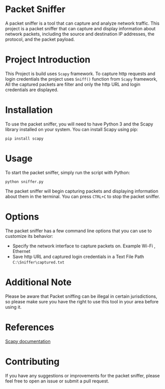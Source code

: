 # Packet Sniffer
A packet sniffer is a tool that can capture and analyze network traffic. This project is a packet sniffer that can capture and display information about network packets, including the source and destination IP addresses, the protocol, and the packet payload.

# Project Introduction
This Project is build uses `Scapy` framework. To capture http requests and login credentials the project uses `Sniff()` function from `Scapy` framework, All the captured packets are filter and only the http URL and login credentials are displayed.

# Installation
To use the packet sniffer, you will need to have Python 3 and the Scapy library installed on your system. You can install Scapy using pip:

`pip install scapy`

# Usage
To start the packet sniffer, simply run the script with Python:

`python sniffer.py`

The packet sniffer will begin capturing packets and displaying information about them in the terminal. You can press `CTRL+C` to stop the packet sniffer.

# Options
The packet sniffer has a few command line options that you can use to customize its behavior:

- Specify the network interface to capture packets on. Example Wi-Fi  , Ethernet
- Save http URL and captured login credentials in a Text File Path `C:\Sniffer\captured.txt`

# Additional Note
Please be aware that Packet sniffing can be illegal in certain jurisdictions, so please make sure you have the right to use this tool in your area before using it.

# References
[Scapy documentation](https://scapy.readthedocs.io/)

# Contributing
If you have any suggestions or improvements for the packet sniffer, please feel free to open an issue or submit a pull request.
